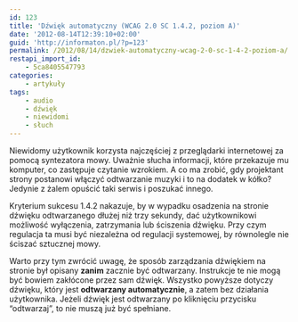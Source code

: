 ```yaml
---
id: 123
title: 'Dźwięk automatyczny (WCAG 2.0 SC 1.4.2, poziom A)'
date: '2012-08-14T12:39:10+02:00'
guid: 'http://informaton.pl/?p=123'
permalink: /2012/08/14/dzwiek-automatyczny-wcag-2-0-sc-1-4-2-poziom-a/
restapi_import_id:
    - 5ca8405547793
categories:
    - artykuły
tags:
    - audio
    - dźwięk
    - niewidomi
    - słuch
---
```


Niewidomy użytkownik korzysta najczęściej z przeglądarki internetowej za pomocą syntezatora mowy. Uważnie słucha informacji, które przekazuje mu komputer, co zastępuje czytanie wzrokiem. A co ma zrobić, gdy projektant strony postanowi włączyć odtwarzanie muzyki i to na dodatek w kółko? Jedynie z żalem opuścić taki serwis i poszukać innego.

Kryterium sukcesu 1.4.2 nakazuje, by w wypadku osadzenia na stronie dźwięku odtwarzanego dłużej niż trzy sekundy, dać użytkownikowi możliwość wyłączenia, zatrzymania lub ściszenia dźwięku. Przy czym regulacja ta musi być niezależna od regulacji systemowej, by równolegle nie ściszać sztucznej mowy.

Warto przy tym zwrócić uwagę, że sposób zarządzania dźwiękiem na stronie był opisany **zanim** zacznie być odtwarzany. Instrukcje te nie mogą być bowiem zakłócone przez sam dźwięk. Wszystko powyższe dotyczy dźwięku, który jest **odtwarzany automatycznie**, a zatem bez działania użytkownika. Jeżeli dźwięk jest odtwarzany po kliknięciu przycisku “odtwarzaj”, to nie muszą już być spełniane.
